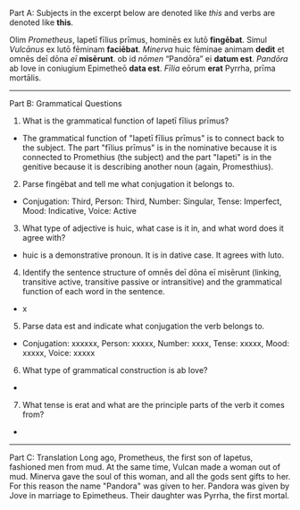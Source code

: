 Part A: Subjects in the excerpt below are denoted like *this* and verbs are denoted like **this**.

Olim *Prometheus*, Iapetī fīlius prīmus, hominēs ex lutō **fingēbat**. Simul *Vulcānus* ex lutō fēminam **faciēbat**. *Minerva* huic fēminae animam **dedit** et omnēs deī dōna *eī* **misērunt**. ob id *nōmen* “Pandōra” ei **datum est**. *Pandōra* ab Iove in coniugium Epimetheō **data est**. *Fīlia* eōrum **erat** Pyrrha, prīma mortālis.

---

Part B: Grammatical Questions

1. What is the grammatical function of Iapetī fīlius prīmus?
- The grammatical function of "Iapetī fīlius prīmus" is to connect back to the subject. The part "fīlius prīmus" is in the nominative because it is connected to Promethius (the subject) and the part "Iapeti" is in the genitive because it is describing another noun (again, Promesthius).

2. Parse fingēbat and tell me what conjugation it belongs to.
- Conjugation: Third, Person: Third, Number: Singular, Tense: Imperfect, Mood: Indicative, Voice: Active

3. What type of adjective is huic, what case is it in, and what word does it agree with?
- huic is a demonstrative pronoun. It is in dative case. It agrees with luto.

4. Identify the sentence structure of omnēs deī dōna eī misērunt (linking, transitive active, transitive passive or intransitive) and the grammatical function of each word in the sentence.
- x

5. Parse data est and indicate what conjugation the verb belongs to.
- Conjugation: xxxxxx, Person: xxxxx, Number: xxxx, Tense: xxxxx, Mood: xxxxx, Voice: xxxxx

6. What type of grammatical construction is ab Iove?
- 

7. What tense is erat and what are the principle parts of the verb it comes from?
-
---

Part C: Translation
Long ago, Prometheus, the first son of Iapetus, fashioned men from mud. At the same time, Vulcan made a woman out of mud. Minerva gave the soul of this woman, and all the gods sent gifts to her. For this reason the name "Pandora" was given to her. Pandora was given by Jove in marriage to Epimetheus. Their daughter was Pyrrha, the first mortal.

